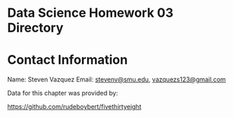 Data Science Homework 03 Directory
===================
Contact Information
===================
Name: Steven Vazquez Email: stevenv@smu.edu, vazquezs123@gmail.com

Data for this chapter was provided by:

https://github.com/rudeboybert/fivethirtyeight